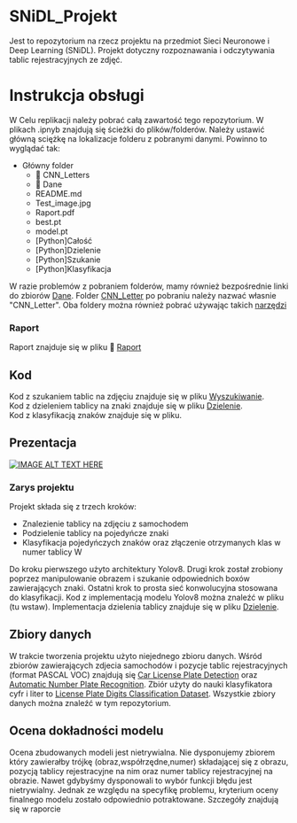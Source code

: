 # SNiDL_Projekt


Jest to repozytorium na rzecz projektu na przedmiot Sieci Neuronowe i Deep Learning (SNiDL). Projekt dotyczny rozpoznawania i odczytywania tablic rejestracyjnych ze zdjęć.


# Instrukcja obsługi 

W Celu replikacji należy pobrać całą zawartość tego repozytorium. W plikach .ipnyb znajdują się ścieżki do plików/folderów. Należy ustawić główną sciężkę na lokalizacje folderu z pobranymi danymi. Powinno to wyglądać tak:

- Główny folder
  - :file_folder: CNN_Letters
  - :file_folder: Dane
  - README.md
  - Test_image.jpg
  - Raport.pdf 
  - best.pt
  - model.pt
  - [Python]Całość
  - [Python]Dzielenie
  - [Python]Szukanie
  - [Python]Klasyfikacja

 W razie problemów z pobraniem folderów, mamy również bezpośrednie linki do zbiorów [Dane](https://drive.google.com/file/d/1_FLU1zXT9rKYJLGNkzCDd0W6O1SSendz/view). Folder [CNN_Letter](https://www.kaggle.com/datasets/aladdinss/license-plate-digits-classification-dataset) po pobraniu należy nazwać własnie "CNN_Letter". Oba foldery można również pobrać używając takich [narzędzi](https://download-directory.github.io/?url=https%3A%2F%2Fgithub.com%2FMilegoDzionka%2FSNiDL_Projekt%2Ftree%2Fmain%2FDANE)
    

### Raport 
Raport znajduje się w pliku :notebook_with_decorative_cover: [Raport](Raport.pdf)

## Kod
Kod z szukaniem tablic na zdjęciu znajduje się w pliku [Wyszukiwanie]([Python]Wyszukiwanie.ipynb). <br />
Kod z dzieleniem tablicy na znaki znajduje się w pliku [Dzielenie]([Python]Dzielenie.ipynb). <br />
Kod z klasyfikacją znaków znajduje się w pliku.

## Prezentacja

[![IMAGE ALT TEXT HERE](https://img.youtube.com/vi/dQw4w9WgXcQ/0.jpg)](https://www.youtube.com/watch?v=dQw4w9WgXcQ)
### Zarys projektu

Projekt składa się z trzech kroków:

+ Znalezienie tablicy na zdjęciu z samochodem
+ Podzielenie tablicy na pojedyńcze znaki
+ Klasyfikacja pojedyńczych znaków oraz złączenie otrzymanych klas w numer tablicy W 

Do kroku pierwszego użyto architektury Yolov8. Drugi krok został zrobiony poprzez manipulowanie obrazem i szukanie odpowiednich boxów zawierających znaki. Ostatni krok to prosta sieć konwolucyjna stosowana do klasyfikacji. Kod z implementacją modelu Yolov8 można znaleźć w pliku (tu wstaw). Implementacja dzielenia tablicy znajduje się w pliku [Dzielenie](Dzielenie.ipynb).



## Zbiory danych
W trakcie tworzenia projektu użyto niejednego zbioru danych. Wśród zbiorów zawierających zdjecia samochodów i pozycje tablic rejestracyjnych (format PASCAL VOC) znajdują się [Car License Plate Detection](https://www.kaggle.com/datasets/andrewmvd/car-plate-detection) oraz [Automatic Number Plate Recognition](https://www.kaggle.com/datasets/aslanahmedov/number-plate-detection). Zbiór użyty do nauki klasyfikatora cyfr i liter to [License Plate Digits Classification Dataset](https://www.kaggle.com/datasets/aladdinss/license-plate-digits-classification-dataset). Wszystkie zbiory danych można znaleźć w tym repozytorium.

## Ocena dokładności modelu

Ocena zbudowanych modeli jest nietrywialna. Nie dysponujemy zbiorem który zawierałby trójkę (obraz,współrzędne,numer) składającej się z obrazu, pozycją tablicy rejestracyjne na nim oraz numer tablicy rejestracyjnej na obrazie. Nawet gdybyśmy dysponowali to wybór funkcji błędu jest nietrywialny. Jednak ze względu na specyfikę problemu, kryterium oceny finalnego modelu zostało odpowiednio potraktowane. Szczegóły znajdują się w raporcie

